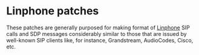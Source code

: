 # Linphone patches 
These patches are generally purposed for making format of [Linphone](http://www.linphone.org/about.html) SIP calls and SDP messages considerably similar to those that are issued by well-known SIP clients like, for instance, Grandstream, AudioCodes, Cisco, etc.